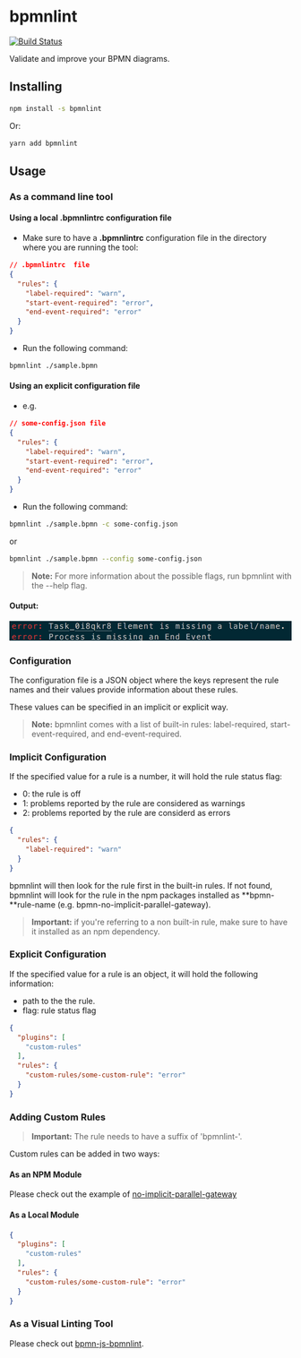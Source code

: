 # bpmnlint

[![Build Status](https://travis-ci.org/bpmn-io/bpmnlint.svg?branch=master)](https://travis-ci.org/bpmn-io/bpmnlint)

Validate and improve your BPMN diagrams.


## Installing

```sh
npm install -s bpmnlint
```

Or:

```sh
yarn add bpmnlint
```

## Usage

### As a command line tool
#### Using a local **.bpmnlintrc** configuration file
- Make sure to have a **.bpmnlintrc** configuration file in the directory where you are running the tool:

```json
// .bpmnlintrc  file
{
  "rules": {
    "label-required": "warn",
    "start-event-required": "error",
    "end-event-required": "error"
  }
}
```

- Run the following command:
```sh
bpmnlint ./sample.bpmn
```

#### Using an explicit configuration file
- e.g.
```json
// some-config.json file
{
  "rules": {
    "label-required": "warn",
    "start-event-required": "error",
    "end-event-required": "error"
  }
}
```

- Run the following command:
```sh
bpmnlint ./sample.bpmn -c some-config.json
```
or
```sh
bpmnlint ./sample.bpmn --config some-config.json
```

> **Note:** For more information about the possible flags, run bpmnlint with the --help flag.

#### Output:
<img src="./output.png" />

### Configuration
The configuration file is a JSON object where the keys represent the rule names and their values provide information about these rules.

These values can be specified in an implicit or explicit way.

> **Note:** bpmnlint comes with a list of built-in rules: label-required, start-event-required, and end-event-required.

### Implicit Configuration
If the specified value for a rule is a number, it will hold the rule status flag:
- 0: the rule is off
- 1: problems reported by the rule are considered as warnings
- 2: problems reported by the rule are considerd as errors

```json
{
  "rules": {
    "label-required": "warn"
  }
}
```

bpmnlint will then look for the rule first in the built-in rules.
If not found, bpmnlint will look for the rule in the npm packages installed as **bpmn-**rule-name (e.g. bpmn-no-implicit-parallel-gateway).

> **Important:** if you're referring to a non built-in rule, make sure to have it installed as an npm dependency.

### Explicit Configuration
If the specified value for a rule is an object, it will hold the following information:
- path to the the rule.
- flag: rule status flag

```json
{
  "plugins": [
    "custom-rules"
  ],
  "rules": {
    "custom-rules/some-custom-rule": "error"
  }
}
```

### Adding Custom Rules
> **Important:** The rule needs to have a suffix of 'bpmnlint-'.

Custom rules can be added in two ways:

#### As an NPM Module
Please check out the example of [no-implicit-parallel-gateway](https://github.com/siffogh/bpmnlint-no-implicit-parallel-gateway)

#### As a Local Module
```json
{
  "plugins": [
    "custom-rules"
  ],
  "rules": {
    "custom-rules/some-custom-rule": "error"
  }
}
```

### As a Visual Linting Tool

Please check out [bpmn-js-bpmnlint](https://github.com/philippfromme/bpmn-js-bpmnlint).